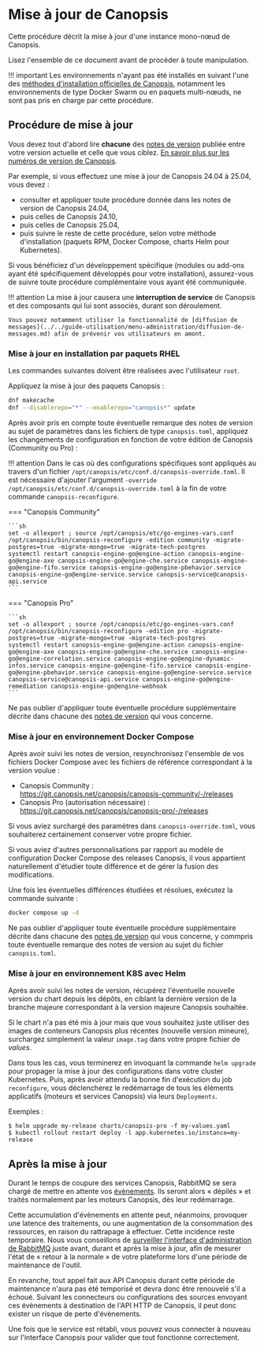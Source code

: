 # Mise à jour de Canopsis

Cette procédure décrit la mise à jour d'une instance mono-nœud de Canopsis.

Lisez l'ensemble de ce document avant de procéder à toute manipulation.

!!! important
    Les environnements n'ayant pas été installés en suivant l'une des [méthodes d'installation officielles de Canopsis](../installation/index.md#methodes-dinstallation-de-canopsis), notamment les environnements de type Docker Swarm ou en paquets multi-nœuds, ne sont pas pris en charge par cette procédure.

## Procédure de mise à jour

Vous devez tout d'abord lire **chacune** des [notes de version](../../index.md#notes-de-version) publiée entre votre version actuelle et celle que vous ciblez. [En savoir plus sur les numéros de version de Canopsis](numeros-version-canopsis.md).

Par exemple, si vous effectuez une mise à jour de Canopsis 24.04 à 25.04, vous devez :

*  consulter et appliquer toute procédure donnée dans les notes de version de Canopsis 24.04,
*  puis celles de Canopsis 24.10,
*  puis celles de Canopsis 25.04,
*  puis suivre le reste de cette procédure, selon votre méthode d'installation (paquets RPM, Docker Compose, charts Helm pour Kubernetes).

Si vous bénéficiez d'un développement spécifique (modules ou add-ons ayant été spécifiquement développés pour votre installation), assurez-vous de suivre toute procédure complémentaire vous ayant été communiquée.

!!! attention
    La mise à jour causera une **interruption de service** de Canopsis et des composants qui lui sont associés, durant son déroulement.

    Vous pouvez notamment utiliser la fonctionnalité de [diffusion de messages](../../guide-utilisation/menu-administration/diffusion-de-messages.md) afin de prévenir vos utilisateurs en amont.

### Mise à jour en installation par paquets RHEL

Les commandes suivantes doivent être réalisées avec l'utilisateur `root`.

Appliquez la mise à jour des paquets Canopsis :

```sh
dnf makecache
dnf --disablerepo="*" --enablerepo="canopsis*" update
```

Après avoir pris en compte toute éventuelle remarque des notes de version au sujet de paramètres dans les fichiers de type `canopsis.toml`, appliquez les changements de configuration en fonction de votre édition de Canopsis (Community ou Pro) :

!!! attention
    Dans le cas où des configurations spécifiques sont appliqués au travers d'un fichier `/opt/canopsis/etc/conf.d/canopsis-override.toml`. Il est nécessaire d'ajouter l'argument `-override /opt/canopsis/etc/conf.d/canopsis-override.toml` à la fin de votre commande `canopsis-reconfigure`.

=== "Canopsis Community"

    ```sh
    set -o allexport ; source /opt/canopsis/etc/go-engines-vars.conf
    /opt/canopsis/bin/canopsis-reconfigure -edition community -migrate-postgres=true -migrate-mongo=true -migrate-tech-postgres
    systemctl restart canopsis-engine-go@engine-action canopsis-engine-go@engine-axe canopsis-engine-go@engine-che.service canopsis-engine-go@engine-fifo.service canopsis-engine-go@engine-pbehavior.service canopsis-engine-go@engine-service.service canopsis-service@canopsis-api.service
    ```

=== "Canopsis Pro"

    ```sh
    set -o allexport ; source /opt/canopsis/etc/go-engines-vars.conf
    /opt/canopsis/bin/canopsis-reconfigure -edition pro -migrate-postgres=true -migrate-mongo=true -migrate-tech-postgres
    systemctl restart canopsis-engine-go@engine-action canopsis-engine-go@engine-axe canopsis-engine-go@engine-che.service canopsis-engine-go@engine-correlation.service canopsis-engine-go@engine-dynamic-infos.service canopsis-engine-go@engine-fifo.service canopsis-engine-go@engine-pbehavior.service canopsis-engine-go@engine-service.service canopsis-service@canopsis-api.service canopsis-engine-go@engine-remediation canopsis-engine-go@engine-webhook
    ```

Ne pas oublier d'appliquer toute éventuelle procédure supplémentaire décrite dans chacune des [notes de version](../../index.md#notes-de-version) qui vous concerne.

### Mise à jour en environnement Docker Compose

Après avoir suivi les notes de version, resynchronisez l'ensemble de vos fichiers Docker Compose avec les fichiers de référence correspondant à la version voulue :

* Canopsis Community :  
  <https://git.canopsis.net/canopsis/canopsis-community/-/releases>
* Canopsis Pro (autorisation nécessaire) :  
  <https://git.canopsis.net/canopsis/canopsis-pro/-/releases>

Si vous aviez surchargé des paramètres dans `canopsis-override.toml`, vous
souhaiterez certainement conserver votre propre fichier.

Si vous aviez d'autres personnalisations par rapport au modèle de configuration
Docker Compose des releases Canopsis, il vous appartient naturellement
d'étudier toute différence et de gérer la fusion des modifications.

Une fois les éventuelles différences étudiées et résolues, exécutez la commande suivante :

```sh
docker compose up -d
```

Ne pas oublier d'appliquer toute éventuelle procédure supplémentaire décrite dans chacune des [notes de version](../../index.md#notes-de-version) qui vous concerne, y commpris toute éventuelle remarque des notes de version au sujet du fichier `canopsis.toml`.

### Mise à jour en environnement K8S avec Helm

Après avoir suivi les notes de version, récupérez l'éventuelle nouvelle version
du chart depuis les dépôts, en ciblant la dernière version de la branche
majeure correspondant à la version majeure Canopsis souhaitée.

Si le chart n'a pas été mis à jour mais que vous souhaitez juste utiliser des
images de conteneurs Canopsis plus récentes (nouvelle version mineure),
surchargez simplement la valeur `image.tag` dans votre propre fichier de
*values*.

Dans tous les cas, vous terminerez en invoquant la commande `helm upgrade` pour
propager la mise à jour des configurations dans votre cluster Kubernetes.
Puis, après avoir attendu la bonne fin d'exécution du job `reconfigure`, vous
déclencherez le redémarrage de tous les éléments applicatifs (moteurs et
services Canopsis) via leurs `Deployments`.

Exemples :

```console
$ helm upgrade my-release charts/canopsis-pro -f my-values.yaml
$ kubectl rollout restart deploy -l app.kubernetes.io/instance=my-release
```

## Après la mise à jour

Durant le temps de coupure des services Canopsis, RabbitMQ se sera chargé de mettre en attente vos [évènements](../../guide-utilisation/vocabulaire/index.md#evenement). Ils seront alors « dépilés » et traités normalement par les moteurs Canopsis, dès leur redémarrage.

Cette accumulation d'évènements en attente peut, néanmoins, provoquer une latence des traitements, ou une augmentation de la consommation des ressources, en raison du rattrapage à effectuer. Cette incidence reste temporaire. Nous vous conseillons de [surveiller l'interface d'administration de RabbitMQ](../../guide-de-depannage/rabbitmq-webui/index.md) juste avant, durant et après la mise à jour, afin de mesurer l'état de « retour à la normale » de votre plateforme lors d'une période de maintenance de l'outil.

En revanche, tout appel fait aux API Canopsis durant cette période de maintenance n'aura pas été temporisé et devra donc être renouvelé s'il a échoué. Suivant les connecteurs ou configurations des sources envoyant ces évènements à destination de l'API HTTP de Canopsis, il peut donc exister un risque de perte d'évènements.

Une fois que le service est rétabli, vous pouvez vous connecter à nouveau sur l'interface Canopsis pour valider que tout fonctionne correctement.
